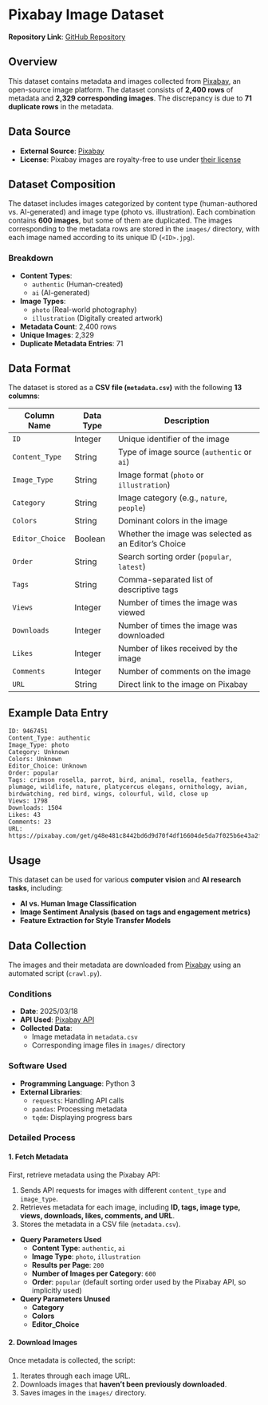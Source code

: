 # Pixabay Image Dataset
**Repository Link**: [GitHub Repository](https://github.com/kuiyuanc/ai-capstone-project-1.git)

## Overview
This dataset contains metadata and images collected from [Pixabay](https://pixabay.com), an open-source image platform. The dataset consists of **2,400 rows** of metadata and **2,329 corresponding images**. The discrepancy is due to **71 duplicate rows** in the metadata.

## Data Source
- **External Source**: [Pixabay](https://pixabay.com)
- **License**: Pixabay images are royalty-free to use under [their license](https://pixabay.com/service/terms/)

## Dataset Composition
The dataset includes images categorized by content type (human-authored vs. AI-generated) and image type (photo vs. illustration). Each combination contains **600 images**, but some of them are duplicated.
The images corresponding to the metadata rows are stored in the `images/` directory, with each image named according to its unique ID (`<ID>.jpg`).

### **Breakdown**
- **Content Types**:
  - `authentic` (Human-created)
  - `ai` (AI-generated)
- **Image Types**:
  - `photo` (Real-world photography)
  - `illustration` (Digitally created artwork)
- **Metadata Count**: 2,400 rows
- **Unique Images**: 2,329
- **Duplicate Metadata Entries**: 71

## Data Format
The dataset is stored as a **CSV file (`metadata.csv`)** with the following **13 columns**:

| Column Name      | Data Type | Description |
|-----------------|-----------|-------------|
| `ID`            | Integer   | Unique identifier of the image |
| `Content_Type`  | String    | Type of image source (`authentic` or `ai`) |
| `Image_Type`    | String    | Image format (`photo` or `illustration`) |
| `Category`      | String    | Image category (e.g., `nature`, `people`) |
| `Colors`        | String    | Dominant colors in the image |
| `Editor_Choice` | Boolean   | Whether the image was selected as an Editor’s Choice |
| `Order`         | String    | Search sorting order (`popular`, `latest`) |
| `Tags`          | String    | Comma-separated list of descriptive tags |
| `Views`         | Integer   | Number of times the image was viewed |
| `Downloads`     | Integer   | Number of times the image was downloaded |
| `Likes`         | Integer   | Number of likes received by the image |
| `Comments`      | Integer   | Number of comments on the image |
| `URL`           | String    | Direct link to the image on Pixabay |

## Example Data Entry

```
ID: 9467451
Content_Type: authentic
Image_Type: photo
Category: Unknown
Colors: Unknown
Editor_Choice: Unknown
Order: popular
Tags: crimson rosella, parrot, bird, animal, rosella, feathers, plumage, wildlife, nature, platycercus elegans, ornithology, avian, birdwatching, red bird, wings, colourful, wild, close up
Views: 1798
Downloads: 1504
Likes: 43
Comments: 23
URL: https://pixabay.com/get/g48e481c8442bd6d9d70f4df16604de5da7f025b6e43a2f82e9a62ca297f65e26ce59a569bd906843c0f372d4561d9839ccd5598b6362ca334a26174e0304f5fa_1280.jpg
```

## Usage
This dataset can be used for various **computer vision** and **AI research tasks**, including:
- **AI vs. Human Image Classification**
- **Image Sentiment Analysis (based on tags and engagement metrics)**
- **Feature Extraction for Style Transfer Models**

## Data Collection
The images and their metadata are downloaded from [Pixabay](https://pixabay.com) using an automated script (`crawl.py`).

### Conditions
- **Date**: 2025/03/18
- **API Used**: [Pixabay API](https://pixabay.com/api/docs/)
- **Collected Data**:
  - Image metadata in `metadata.csv`
  - Corresponding image files in `images/` directory

### Software Used
- **Programming Language**: Python 3
- **External Libraries**:
  - `requests`: Handling API calls
  - `pandas`: Processing metadata
  - `tqdm`: Displaying progress bars

### Detailed Process
#### **1. Fetch Metadata**
First, retrieve metadata using the Pixabay API:
1. Sends API requests for images with different `content_type` and `image_type`.
2. Retrieves metadata for each image, including **ID, tags, image type, views, downloads, likes, comments, and URL**.
3. Stores the metadata in a CSV file (`metadata.csv`).

- **Query Parameters Used**
  - **Content Type**: `authentic`, `ai`
  - **Image Type**: `photo`, `illustration`
  - **Results per Page**: `200`
  - **Number of Images per Category**: `600`
  - **Order**: `popular` (default sorting order used by the Pixabay API, so implicitly used)
- **Query Parameters Unused**
  - **Category**
  - **Colors**
  - **Editor_Choice**

#### **2. Download Images**
Once metadata is collected, the script:
1. Iterates through each image URL.
2. Downloads images that **haven’t been previously downloaded**.
3. Saves images in the `images/` directory.
